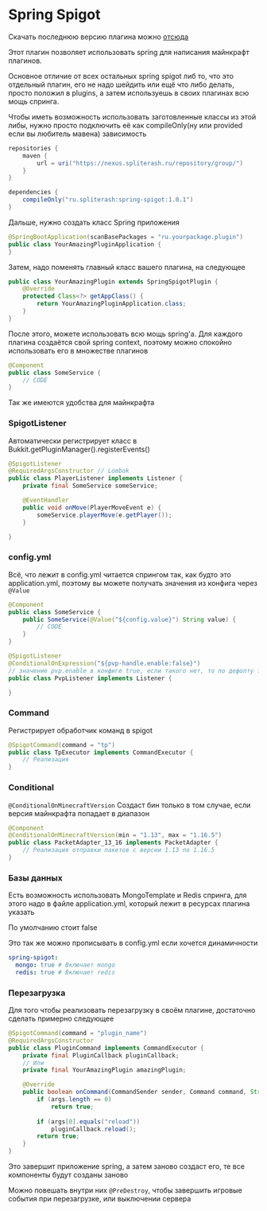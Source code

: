 # Spring Spigot

Скачать последнюю версию плагина
можно [отсюда](https://jenkins.spliterash.ru/job/public/job/minecraft/job/spring-spigot/)

Этот плагин позволяет использовать spring для написания майнкрафт плагинов.

Основное отличие от всех остальных spring spigot либ то, что это отдельный плагин, его не надо шейдить или ещё что либо
делать, просто положил в plugins, а затем используешь в своих плагинах всю мощь спринга.

Чтобы иметь возможность использовать заготовленные классы из этой либы, нужно просто подключить её как compileOnly(ну
или provided если вы любитель мавена) зависимость

```groovy
repositories {
    maven {
        url = uri("https://nexus.spliterash.ru/repository/group/")
    }
}

dependencies {
    compileOnly("ru.spliterash:spring-spigot:1.0.1")
}
```

Дальше, нужно создать класс Spring приложения
```java
@SpringBootApplication(scanBasePackages = "ru.yourpackage.plugin")
public class YourAmazingPluginApplication {
}
```
Затем, надо поменять главный класс вашего плагина, на следующее
```java
public class YourAmazingPlugin extends SpringSpigotPlugin {
    @Override
    protected Class<?> getAppClass() {
        return YourAmazingPluginApplication.class;
    }
}
```

После этого, можете использовать всю мощь spring'а. Для каждого плагина создаётся свой spring context, поэтому можно спокойно использовать его в множестве плагинов

```java
@Component
public class SomeService {
    // CODE
}
```

Так же имеются удобства для майнкрафта

### SpigotListener

Автоматически регистрирует класс в Bukkit.getPluginManager().registerEvents()

```java
@SpigotListener
@RequiredArgsConstructor // Lombok
public class PlayerListener implements Listener {
    private final SomeService someService;

    @EventHandler
    public void onMove(PlayerMoveEvent e) {
        someService.playerMove(e.getPlayer());
    }

}
```

### config.yml

Всё, что лежит в config.yml читается спрингом так, как будто это application.yml, поэтому вы можете получать значения из
конфига через `@Value`

```java
@Component
public class SomeService {
    public SomeService(@Value("${config.value}") String value) {
        // CODE
    }
}

@SpigotListener
@ConditionalOnExpression("${pvp-handle.enable:false}")
// значение pvp.enable в конфиге true, если такого нет, то по дефолту false
public class PvpListener implements Listener {

}
```

### Command

Регистрирует обработчик команд в spigot

```java
@SpigotCommand(command = "tp")
public class TpExecutor implements CommandExecutor {
    // Реализация
}
```

### Conditional

`@ConditionalOnMinecraftVersion` Создаст бин только в том случае, если версия майнкрафта попадает в диапазон

```java
@Component
@ConditionalOnMinecraftVersion(min = "1.13", max = "1.16.5")
public class PacketAdapter_13_16 implements PacketAdapter {
    // Реализация отправки пакетов с версии 1.13 по 1.16.5
}
```

### Базы данных

Есть возможность использовать MongoTemplate и Redis спринга, для этого надо в файле application.yml, который лежит в
ресурсах плагина указать

По умолчанию стоит false

Это так же можно прописывать в config.yml если хочется динамичности

```yaml
spring-spigot:
  mongo: true # Включает mongo
  redis: true # Включает redis
```
### Перезагрузка
Для того чтобы реализовать перезагрузку в своём плагине, достаточно сделать примерно следующее
```java
@SpigotCommand(command = "plugin_name")
@RequiredArgsConstructor
public class PluginCommand implements CommandExecutor {
    private final PluginCallback pluginCallback;
    // Или
    private final YourAmazingPlugin amazingPlugin;

    @Override
    public boolean onCommand(CommandSender sender, Command command, String label, String[] args) {
        if (args.length == 0)
            return true;
        
        if (args[0].equals("reload"))
            pluginCallback.reload();
        return true;
    }
}
```

Это завершит приложение spring, а затем заново создаст его, те все компоненты будут созданы заново

Можно повешать внутри них `@PreDestroy`, чтобы завершить игровые события при перезагрузке, или выключении сервера